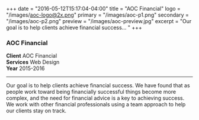 +++
date = "2016-05-12T15:17:04-04:00"
title = "AOC Financial"
logo = "/images/aoc-logo@2x.png"
primary = "/images/aoc-p1.png"
secondary = "/images/aoc-p2.png"
preview = "/images/aoc-preview.jpg"
excerpt = "Our goal is to help clients achieve financial success... "
+++

### AOC Financial

**Client**  AOC Financial  
**Services**  Web Design  
**Year**  2015-2016

***

Our goal is to help clients achieve financial success. We have found that as people work toward being financially successful things become more complex, and the need for financial advice is a key to achieving success. We work with other financial professionals using a team approach to help our clients stay on track.
